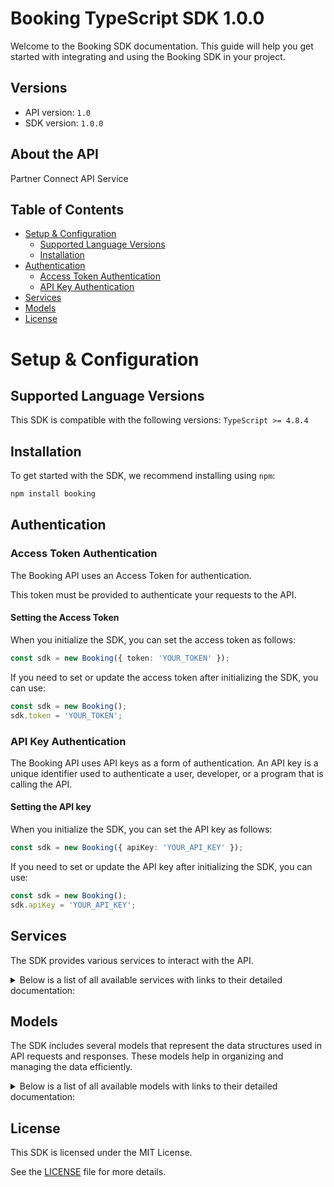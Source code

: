 # Booking TypeScript SDK 1.0.0

Welcome to the Booking SDK documentation. This guide will help you get started with integrating and using the Booking SDK in your project.

## Versions

- API version: `1.0`
- SDK version: `1.0.0`

## About the API

Partner Connect API Service

## Table of Contents

- [Setup & Configuration](#setup--configuration)
  - [Supported Language Versions](#supported-language-versions)
  - [Installation](#installation)
- [Authentication](#authentication)
  - [Access Token Authentication](#access-token-authentication)
  - [API Key Authentication](#api-key-authentication)
- [Services](#services)
- [Models](#models)
- [License](#license)

# Setup & Configuration

## Supported Language Versions

This SDK is compatible with the following versions: `TypeScript >= 4.8.4`

## Installation

To get started with the SDK, we recommend installing using `npm`:

```bash
npm install booking
```

## Authentication

### Access Token Authentication

The Booking API uses an Access Token for authentication.

This token must be provided to authenticate your requests to the API.

#### Setting the Access Token

When you initialize the SDK, you can set the access token as follows:

```ts
const sdk = new Booking({ token: 'YOUR_TOKEN' });
```

If you need to set or update the access token after initializing the SDK, you can use:

```ts
const sdk = new Booking();
sdk.token = 'YOUR_TOKEN';
```

### API Key Authentication

The Booking API uses API keys as a form of authentication. An API key is a unique identifier used to authenticate a user, developer, or a program that is calling the API.

#### Setting the API key

When you initialize the SDK, you can set the API key as follows:

```ts
const sdk = new Booking({ apiKey: 'YOUR_API_KEY' });
```

If you need to set or update the API key after initializing the SDK, you can use:

```ts
const sdk = new Booking();
sdk.apiKey = 'YOUR_API_KEY';
```

## Services

The SDK provides various services to interact with the API.

<details> 
<summary>Below is a list of all available services with links to their detailed documentation:</summary>

| Name                                                                                   |
| :------------------------------------------------------------------------------------- |
| [DemandApiV3CompatibleService](documentation/services/DemandApiV3CompatibleService.md) |
| [DemandApiV2CompatibleService](documentation/services/DemandApiV2CompatibleService.md) |

</details>

## Models

The SDK includes several models that represent the data structures used in API requests and responses. These models help in organizing and managing the data efficiently.

<details> 
<summary>Below is a list of all available models with links to their detailed documentation:</summary>

| Name                                                                                                             | Description                                                                                                                                                                                                                                                                                               |
| :--------------------------------------------------------------------------------------------------------------- | :-------------------------------------------------------------------------------------------------------------------------------------------------------------------------------------------------------------------------------------------------------------------------------------------------------- |
| [SearchInputDto](documentation/models/SearchInputDto.md)                                                         |                                                                                                                                                                                                                                                                                                           |
| [ResponseOutputListSearchOutputDto](documentation/models/ResponseOutputListSearchOutputDto.md)                   |                                                                                                                                                                                                                                                                                                           |
| [SearchAccept](documentation/models/SearchAccept.md)                                                             |                                                                                                                                                                                                                                                                                                           |
| [DetailsInputDto](documentation/models/DetailsInputDto.md)                                                       |                                                                                                                                                                                                                                                                                                           |
| [ResponseOutputListDetailsOutputDto](documentation/models/ResponseOutputListDetailsOutputDto.md)                 |                                                                                                                                                                                                                                                                                                           |
| [PostDetailsAccept](documentation/models/PostDetailsAccept.md)                                                   |                                                                                                                                                                                                                                                                                                           |
| [ConstantInputDto](documentation/models/ConstantInputDto.md)                                                     |                                                                                                                                                                                                                                                                                                           |
| [ResponseOutputConstantsOutputDto](documentation/models/ResponseOutputConstantsOutputDto.md)                     |                                                                                                                                                                                                                                                                                                           |
| [GetAccommodationConstantsAccept](documentation/models/GetAccommodationConstantsAccept.md)                       |                                                                                                                                                                                                                                                                                                           |
| [ResponseOutputV2ReviewScoresOutputDto](documentation/models/ResponseOutputV2ReviewScoresOutputDto.md)           |                                                                                                                                                                                                                                                                                                           |
| [ReviewScoresInputDto](documentation/models/ReviewScoresInputDto.md)                                             |                                                                                                                                                                                                                                                                                                           |
| [GetHotelsReviewScoresAccept](documentation/models/GetHotelsReviewScoresAccept.md)                               |                                                                                                                                                                                                                                                                                                           |
| [ResponseOutputV2HotelsOutputDto](documentation/models/ResponseOutputV2HotelsOutputDto.md)                       |                                                                                                                                                                                                                                                                                                           |
| [HotelsInputDto](documentation/models/HotelsInputDto.md)                                                         |                                                                                                                                                                                                                                                                                                           |
| [GetHotelsAccept](documentation/models/GetHotelsAccept.md)                                                       |                                                                                                                                                                                                                                                                                                           |
| [ResponseOutputV2HotelTypesOutputDto](documentation/models/ResponseOutputV2HotelTypesOutputDto.md)               |                                                                                                                                                                                                                                                                                                           |
| [HotelTypeInputDto](documentation/models/HotelTypeInputDto.md)                                                   |                                                                                                                                                                                                                                                                                                           |
| [GetHotelTypesAccept](documentation/models/GetHotelTypesAccept.md)                                               |                                                                                                                                                                                                                                                                                                           |
| [ResponseOutputV2HotelThemeTypesOutputDto](documentation/models/ResponseOutputV2HotelThemeTypesOutputDto.md)     |                                                                                                                                                                                                                                                                                                           |
| [HotelThemeTypeInputDto](documentation/models/HotelThemeTypeInputDto.md)                                         |                                                                                                                                                                                                                                                                                                           |
| [GetHotelThemeTypesAccept](documentation/models/GetHotelThemeTypesAccept.md)                                     |                                                                                                                                                                                                                                                                                                           |
| [ResponseOutputV2HotelFacilityTypeOutputDto](documentation/models/ResponseOutputV2HotelFacilityTypeOutputDto.md) |                                                                                                                                                                                                                                                                                                           |
| [HotelFacilityInputDto](documentation/models/HotelFacilityInputDto.md)                                           |                                                                                                                                                                                                                                                                                                           |
| [GetRoomFacilityTypesAccept](documentation/models/GetRoomFacilityTypesAccept.md)                                 |                                                                                                                                                                                                                                                                                                           |
| [ResponseOutputV2HotelAvailabilityOutputDto](documentation/models/ResponseOutputV2HotelAvailabilityOutputDto.md) |                                                                                                                                                                                                                                                                                                           |
| [HotelAvailabilityInputDto](documentation/models/HotelAvailabilityInputDto.md)                                   |                                                                                                                                                                                                                                                                                                           |
| [GetHotelAvailabilityAccept](documentation/models/GetHotelAvailabilityAccept.md)                                 |                                                                                                                                                                                                                                                                                                           |
| [ResponseOutputV2BlockAvailabilityOutputDto](documentation/models/ResponseOutputV2BlockAvailabilityOutputDto.md) |                                                                                                                                                                                                                                                                                                           |
| [BlockAvailabilityInputDto](documentation/models/BlockAvailabilityInputDto.md)                                   |                                                                                                                                                                                                                                                                                                           |
| [GetBlockAvailabilityAccept](documentation/models/GetBlockAvailabilityAccept.md)                                 |                                                                                                                                                                                                                                                                                                           |
| [BookerInputDto](documentation/models/BookerInputDto.md)                                                         | The booker's information.                                                                                                                                                                                                                                                                                 |
| [GuestsInputDto](documentation/models/GuestsInputDto.md)                                                         | The guest details for the request.                                                                                                                                                                                                                                                                        |
| [SearchInputDtoExtras](documentation/models/SearchInputDtoExtras.md)                                             | Input parameter to request for additional information about the products.                                                                                                                                                                                                                                 |
| [Coordinates](documentation/models/Coordinates.md)                                                               | Limit the result list to the specified coordinates.                                                                                                                                                                                                                                                       |
| [Platform](documentation/models/Platform.md)                                                                     | The booker platform for showing the platform based deals and prices.                                                                                                                                                                                                                                      |
| [TravelPurpose](documentation/models/TravelPurpose.md)                                                           | The travel purpose of the booker.                                                                                                                                                                                                                                                                         |
| [UserGroups](documentation/models/UserGroups.md)                                                                 | The user groups that the booker is a member of.                                                                                                                                                                                                                                                           |
| [AllocationInputDto](documentation/models/AllocationInputDto.md)                                                 | The exact allocation of guests to rooms.                                                                                                                                                                                                                                                                  |
| [SearchOutputDto](documentation/models/SearchOutputDto.md)                                                       |                                                                                                                                                                                                                                                                                                           |
| [PriceDataDtoDouble](documentation/models/PriceDataDtoDouble.md)                                                 | The price components of this product or selection of products. 'base' and 'extra_charges' are returned only when explicitly requested (via 'extras=extra_charges').                                                                                                                                       |
| [ProductDto](documentation/models/ProductDto.md)                                                                 |                                                                                                                                                                                                                                                                                                           |
| [ExtraChargesDtoDouble](documentation/models/ExtraChargesDtoDouble.md)                                           | The charge breakdown. Includes taxes and fees.                                                                                                                                                                                                                                                            |
| [PoliciesDto](documentation/models/PoliciesDto.md)                                                               | The policies for this product.                                                                                                                                                                                                                                                                            |
| [PriceDataDtoListChargeDto](documentation/models/PriceDataDtoListChargeDto.md)                                   | The price components of this product or selection of products. 'base' and 'extra_charges' are returned only when explicitly requested (via 'extras=extra_charges').                                                                                                                                       |
| [DealDto](documentation/models/DealDto.md)                                                                       | This specifies the deal tagging for the product.                                                                                                                                                                                                                                                          |
| [CancellationDto](documentation/models/CancellationDto.md)                                                       | The cancellation policy for this product.                                                                                                                                                                                                                                                                 |
| [MealPlanDto](documentation/models/MealPlanDto.md)                                                               | The meal plan policy for this product.                                                                                                                                                                                                                                                                    |
| [PaymentDto](documentation/models/PaymentDto.md)                                                                 | Payment terms and conditions for this product.                                                                                                                                                                                                                                                            |
| [Type\_](documentation/models/Type_.md)                                                                          | The cancellation scheme supported by this product.                                                                                                                                                                                                                                                        |
| [Meals](documentation/models/Meals.md)                                                                           | The meals included in the meal plan.                                                                                                                                                                                                                                                                      |
| [Plan](documentation/models/Plan.md)                                                                             | The meal plan included in this product.                                                                                                                                                                                                                                                                   |
| [PaymentTypes](documentation/models/PaymentTypes.md)                                                             |                                                                                                                                                                                                                                                                                                           |
| [ExtraChargesDtoListChargeDto](documentation/models/ExtraChargesDtoListChargeDto.md)                             | The charge breakdown. Includes taxes and fees.                                                                                                                                                                                                                                                            |
| [ChargeDto](documentation/models/ChargeDto.md)                                                                   |                                                                                                                                                                                                                                                                                                           |
| [Mode](documentation/models/Mode.md)                                                                             |                                                                                                                                                                                                                                                                                                           |
| [Tags](documentation/models/Tags.md)                                                                             |                                                                                                                                                                                                                                                                                                           |
| [DetailsInputDtoExtras](documentation/models/DetailsInputDtoExtras.md)                                           | Input parameter to request for additional information about the accommodation property. It should be passed as a JSON array with one or more items.                                                                                                                                                       |
| [DetailsInputDtoLanguages](documentation/models/DetailsInputDtoLanguages.md)                                     | An IETF language tag code that uniquely identifies a supported human language or dialect as described here: https://en.wikipedia.org/wiki/IETF_language_tag. Note that in in demand-api-v3-compatible the whole tag is always lowercase. Examples: "nl" for Dutch/Nederlands or "en-us" for English (US). |
| [DetailsOutputDto](documentation/models/DetailsOutputDto.md)                                                     |                                                                                                                                                                                                                                                                                                           |
| [TranslatedString](documentation/models/TranslatedString.md)                                                     | Translated description of this room. The maximum number of characters returned may be limited by contract.                                                                                                                                                                                                |
| [CheckinCheckoutTimesDto](documentation/models/CheckinCheckoutTimesDto.md)                                       |                                                                                                                                                                                                                                                                                                           |
| [ContactsDto](documentation/models/ContactsDto.md)                                                               | Contact information of the accommodation.                                                                                                                                                                                                                                                                 |
| [FacilityDto](documentation/models/FacilityDto.md)                                                               | The list of facilities available in this property. Requires `{"extras":["facilities"]}`.                                                                                                                                                                                                                  |
| [DescriptionDto](documentation/models/DescriptionDto.md)                                                         | Textual information about the accommodation. Requires `{"extras":["description"]}`.                                                                                                                                                                                                                       |
| [KeyCollectionInformationDto](documentation/models/KeyCollectionInformationDto.md)                               |                                                                                                                                                                                                                                                                                                           |
| [LocationDto](documentation/models/LocationDto.md)                                                               | All location related information of this accommodation property.                                                                                                                                                                                                                                          |
| [PhotoDto](documentation/models/PhotoDto.md)                                                                     |                                                                                                                                                                                                                                                                                                           |
| [ProgramSettingsDto](documentation/models/ProgramSettingsDto.md)                                                 | Details of programmes undergone by the property.                                                                                                                                                                                                                                                          |
| [RatingDto](documentation/models/RatingDto.md)                                                                   |                                                                                                                                                                                                                                                                                                           |
| [RoomDto](documentation/models/RoomDto.md)                                                                       | The list of room types available at this property. Requires `{"extras":["rooms"]}`.                                                                                                                                                                                                                       |
| [LocalTime](documentation/models/LocalTime.md)                                                                   | The time till when checkout can be done at this property.                                                                                                                                                                                                                                                 |
| [ContactDto](documentation/models/ContactDto.md)                                                                 | Contact information of the accommodation. It can be `null` if the data is missing.                                                                                                                                                                                                                        |
| [FacilityDtoAttributes](documentation/models/FacilityDtoAttributes.md)                                           | List of optional attributes for this facility.                                                                                                                                                                                                                                                            |
| [TranslationInformation](documentation/models/TranslationInformation.md)                                         | Text containing important information about the property. The value is translated in the requested languages.                                                                                                                                                                                             |
| [TruncatedString](documentation/models/TruncatedString.md)                                                       | The translated description text of this accommodation property in the requested languages. The maximum number of characters returned may be limited by contract.                                                                                                                                          |
| [AlternativeKeyLocationDto](documentation/models/AlternativeKeyLocationDto.md)                                   | Alternate location to collect the key of this accommodation property. This is returned if the key to access the property is in another location.                                                                                                                                                          |
| [LazyTranslatedString](documentation/models/LazyTranslatedString.md)                                             | Translated accommodation address.                                                                                                                                                                                                                                                                         |
| [CoordinatesDto](documentation/models/CoordinatesDto.md)                                                         | A signed integer number that uniquely identifies a city.                                                                                                                                                                                                                                                  |
| [PhotoUrlDto](documentation/models/PhotoUrlDto.md)                                                               |                                                                                                                                                                                                                                                                                                           |
| [StarsType](documentation/models/StarsType.md)                                                                   | An enumerated value describing which type of stars this accommodation has.                                                                                                                                                                                                                                |
| [RoomDtoAttributes](documentation/models/RoomDtoAttributes.md)                                                   | Lists a set of attribute qualifiers for this room. Will not be returned if no relevant attributes are applicable.                                                                                                                                                                                         |
| [BedOptionDto](documentation/models/BedOptionDto.md)                                                             | Lists all possible bedding options for this room or apartment.                                                                                                                                                                                                                                            |
| [CribsAndExtraBedsDto](documentation/models/CribsAndExtraBedsDto.md)                                             | Lists room options regarding adding cribs and/or extra beds.                                                                                                                                                                                                                                              |
| [RoomMaximumOccupancyDto](documentation/models/RoomMaximumOccupancyDto.md)                                       | Occupancy limits and options.                                                                                                                                                                                                                                                                             |
| [NumberOfRoomsDto](documentation/models/NumberOfRoomsDto.md)                                                     | Total rooms available.                                                                                                                                                                                                                                                                                    |
| [BedConfigurationDto](documentation/models/BedConfigurationDto.md)                                               | Lists all alternative bed configurations that are supported.                                                                                                                                                                                                                                              |
| [BedDto](documentation/models/BedDto.md)                                                                         | Detail list of all different types and number of beds included in this configuration.                                                                                                                                                                                                                     |
| [Constants](documentation/models/Constants.md)                                                                   | Allows to filter the results only for specific sections.                                                                                                                                                                                                                                                  |
| [ConstantInputDtoLanguages](documentation/models/ConstantInputDtoLanguages.md)                                   |                                                                                                                                                                                                                                                                                                           |
| [Meta](documentation/models/Meta.md)                                                                             |                                                                                                                                                                                                                                                                                                           |
| [ReviewScoresOutputDto](documentation/models/ReviewScoresOutputDto.md)                                           |                                                                                                                                                                                                                                                                                                           |
| [ScoreBreakdown](documentation/models/ScoreBreakdown.md)                                                         | A breakdown of scores per reviewer type and review question.                                                                                                                                                                                                                                              |
| [ScoreDistribution](documentation/models/ScoreDistribution.md)                                                   | A breakdown of all review scores into buckets 1 - 10.                                                                                                                                                                                                                                                     |
| [QuestionDto](documentation/models/QuestionDto.md)                                                               | Review scores per question.                                                                                                                                                                                                                                                                               |
| [ReviewScoresInputDtoLanguage](documentation/models/ReviewScoresInputDtoLanguage.md)                             | Code of the language used to render response. Please check the "Possible Values" section of the documentation for the accepted language codes.                                                                                                                                                            |
| [ReviewerType](documentation/models/ReviewerType.md)                                                             | Limits reviews to those written by specific reviewer type.                                                                                                                                                                                                                                                |
| [HotelsOutputDto](documentation/models/HotelsOutputDto.md)                                                       |                                                                                                                                                                                                                                                                                                           |
| [HotelDataDto](documentation/models/HotelDataDto.md)                                                             | Hotel specific information.                                                                                                                                                                                                                                                                               |
| [RoomDataDto](documentation/models/RoomDataDto.md)                                                               | This block has room data for this hotel.                                                                                                                                                                                                                                                                  |
| [HotelPhotoDto](documentation/models/HotelPhotoDto.md)                                                           | Photos specific information of the hotel.                                                                                                                                                                                                                                                                 |
| [RoomInfoDto](documentation/models/RoomInfoDto.md)                                                               |                                                                                                                                                                                                                                                                                                           |
| [BedroomDto](documentation/models/BedroomDto.md)                                                                 |                                                                                                                                                                                                                                                                                                           |
| [RoomOccupancyDto](documentation/models/RoomOccupancyDto.md)                                                     |                                                                                                                                                                                                                                                                                                           |
| [RoomSizeDto](documentation/models/RoomSizeDto.md)                                                               |                                                                                                                                                                                                                                                                                                           |
| [HotelsInputDtoLanguage](documentation/models/HotelsInputDtoLanguage.md)                                         | The language code to return the results in. Please check the "Possible Values" section of the documentation for the accepted language codes.                                                                                                                                                              |
| [HotelsInputDtoExtras](documentation/models/HotelsInputDtoExtras.md)                                             | Returns extra bits of information about hotels.                                                                                                                                                                                                                                                           |
| [HotelTypesOutputDto](documentation/models/HotelTypesOutputDto.md)                                               |                                                                                                                                                                                                                                                                                                           |
| [TranslationDto](documentation/models/TranslationDto.md)                                                         |                                                                                                                                                                                                                                                                                                           |
| [HotelTypeInputDtoLanguages](documentation/models/HotelTypeInputDtoLanguages.md)                                 | Limit the results to these languages. Please check the "Possible Values" section of the documentation for the accepted language codes.                                                                                                                                                                    |
| [HotelThemeTypesOutputDto](documentation/models/HotelThemeTypesOutputDto.md)                                     |                                                                                                                                                                                                                                                                                                           |
| [HotelFacilityTypeOutputDto](documentation/models/HotelFacilityTypeOutputDto.md)                                 |                                                                                                                                                                                                                                                                                                           |
| [HotelFacilityInputDtoLanguages](documentation/models/HotelFacilityInputDtoLanguages.md)                         | Limit the results to these languages. Please check the "Possible Values" section of the documentation for the accepted language codes.                                                                                                                                                                    |
| [HotelAvailabilityOutputDto](documentation/models/HotelAvailabilityOutputDto.md)                                 |                                                                                                                                                                                                                                                                                                           |
| [HotelAvailabilityInputDtoUserPlatform](documentation/models/HotelAvailabilityInputDtoUserPlatform.md)           | The user's platform.                                                                                                                                                                                                                                                                                      |
| [BlockAvailabilityOutputDto](documentation/models/BlockAvailabilityOutputDto.md)                                 |                                                                                                                                                                                                                                                                                                           |
| [BlockOutputDto](documentation/models/BlockOutputDto.md)                                                         | The object containing all the relevant information for the combination of room, policy, meal and occupancy that determines the price." A block is the unique entity you book with booking.com.                                                                                                            |
| [BlockAvailabilityInputDtoExtras](documentation/models/BlockAvailabilityInputDtoExtras.md)                       | The extra items for this request. See the documentation for more details about each extra.                                                                                                                                                                                                                |
| [BlockAvailabilityInputDtoLanguage](documentation/models/BlockAvailabilityInputDtoLanguage.md)                   | Specify the language for: block_id, policies, room texts and hotel descriptions. Note: not all text is translated in all languages. Please check the "Possible Values" section of the documentation for the accepted language codes.                                                                      |
| [BlockAvailabilityInputDtoUserPlatform](documentation/models/BlockAvailabilityInputDtoUserPlatform.md)           | The user's platform.                                                                                                                                                                                                                                                                                      |

</details>

## License

This SDK is licensed under the MIT License.

See the [LICENSE](LICENSE) file for more details.
